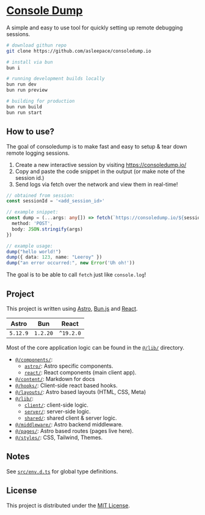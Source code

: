 # [Console Dump](https://consoledump.io)

A simple and easy to use tool for quickly setting up remote debugging sessions.

```bash
# download githun repo
git clone https://github.com/asleepace/consoledump.io

# install via bun
bun i

# running development builds locally
bun run dev
bun run preview

# building for production
bun run build
bun run start
```

## How to use?

The goal of consoledump is to make fast and easy to setup & tear down remote logging sessions.

1. Create a new interactive session by visiting https://consoledump.io/
2. Copy and paste the code snippet in the output (or make note of the session id.)
3. Send logs via fetch over the network and view them in real-time!

```ts
// obtained from session:
const sessionId = '<add_session_id>'

// example snippet:
const dump = (...args: any[]) => fetch(`https://consoledump.io/${sessionId}`, {
  method: 'POST',
  body: JSON.stringify(args)
})

// example usage:
dump("hello world!")
dump({ data: 123, name: "Leeroy" })
dump("an error occurred:", new Error('Uh oh!'))
```

The goal is to be able to call `fetch` just like `console.log`!

## Project

This project is written using [Astro](https://astro.build/), [Bun.js](https://bun.com/) and [React](https://react.dev/).

| Astro     | Bun      | React     |
|-----------|----------|-----------|
| `5.12.9`  | `1.2.20` | `^19.2.0` |

Most of the core application logic can be found in the [`@/lib/`](./src/lib/) directory.

- [`@/components/`](src/components/):
  - [`astro/`](src/components/astro/): Astro specific components.
  - [`react/`](src/components/react/): React components (main client app).
- [`@/content/`](src/content/): Markdown for docs
- [`@/hooks/`](src/hooks/): Client-side react based hooks.
- [`@/layouts/`](src/layouts/): Astro based layouts (HTML, CSS, Meta)
- [`@/lib/`](src/lib/):
  - [`client/`](src/lib/client/): client-side logic.
  - [`server/`](src/lib/server/): server-side logic.
  - [`shared/`](src/lib/shared/): shared client & server logic.
- [`@/middleware/`](src/middleware/): Astro backend middleware.
- [`@/pages/`](src/pages/): Astro based routes (pages live here).
- [`@/styles/`](src/styles/): CSS, Tailwind, Themes.

## Notes

See [`src/env.d.ts`](src/env.d.ts) for global type definitions.

## License

This project is distributed under the [MIT License](./LICENSE).